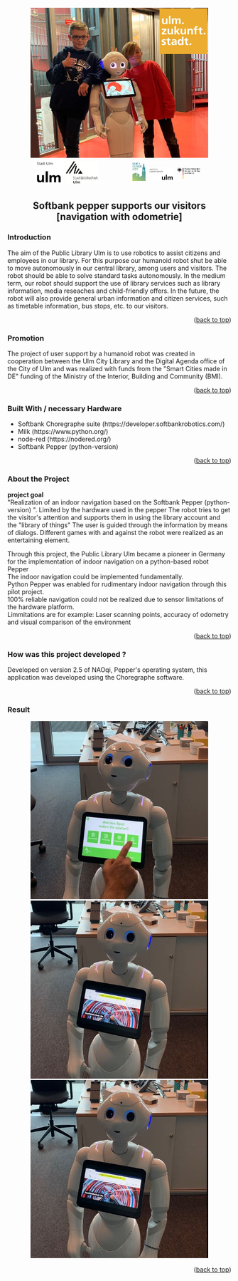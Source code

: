 <div id="top"></div>
<br />
<div align="center">
  <img src="images/1.JPG" alt="Logo" width="400" height="400">
</div>
 
<div align="left"> 
  <h2 align="center">Softbank pepper supports our visitors <br> [navigation with odometrie]</h2>
  
  <!-- ABOUT THE PROJECT -->
  <h3>Introduction</h3>
  
  The aim of the Public Library Ulm is to use robotics to assist citizens and employees in our library.
  For this purpose our humanoid robot shut be able to move autonomously in our central library, among users and visitors. 
  The robot should be able to solve standard tasks autonomously.
  In the medium term, our robot should support the use of library services such as library information, media reseaches and child-friendly offers. 
  In the future, the robot will also provide general urban information and citizen services, such as timetable information, bus stops, etc. to our visitors.
  
  <p align="right">(<a href="#top">back to top</a>)</p>
  
  <h3>Promotion</h3>
  The project of user support by a humanoid robot was created in cooperation between the Ulm City Library and the Digital Agenda office of the City of Ulm and was  realized with funds from the "Smart Cities made in DE" funding of the Ministry of the Interior, Building and Community (BMI).
  
  <p align="right">(<a href="#top">back to top</a>)</p>

  <h3>Built With / necessary Hardware</h3>
  <ul>
    <li>Softbank Choregraphe suite (https://developer.softbankrobotics.com/)</li>
    <li>Milk (https://www.python.org/)</li> 
    <li>node-red (https://nodered.org/)</li>
    <li>Softbank Pepper (python-version) </li>
  </ul> 

  <p align="right">(<a href="#top">back to top</a>)</p>
  <h3>About the Project</h3>
  <b> project goal</b> <br>
  "Realization of an indoor navigation based on the Softbank Pepper (python-version) ". Limited by the hardware used in the pepper
  The robot tries to get the visitor's attention and supports them in using the library account and the "library of things"
  The user is guided through the information by means of dialogs.
  Different games with and against the robot were realized as an entertaining element.
  <p>
   Through this project, the Public Library Ulm became a pioneer in Germany for the implementation of indoor navigation on a python-based robot Pepper<br>
   The indoor navigation could be implemented fundamentally.<br>
   Python Pepper was enabled for rudimentary indoor navigation through this pilot project.<br>
   100% reliable navigation could not be realized due to sensor limitations of the hardware platform.<br>
   Limmitations are for example: Laser scanning points, accuracy of odometry and visual comparison of the environment
    
   <p align="right">(<a href="#top">back to top</a>)</p> 
    
   <h3>How was this project developed ?</h3>
   Developed on version 2.5 of NAOqi, Pepper's operating system, this application was developed using the Choregraphe software. 
  
  <p align="right">(<a href="#top">back to top</a>)</p>
    
   <h3>Result</h3>
    
  <div align="center">
    <img src="images/2.JPG" alt="Logo" width="400" height="400">
  </div>
  <div align="center">
    <img src="images/3.JPG" alt="Logo" width="400" height="400">
  </div>
  <div align="center">
    <img src="images/3.JPG" alt="Logo" width="400" height="400">
  </div>
 
   <p align="right">(<a href="#top">back to top</a>)</p>

   
</div>

